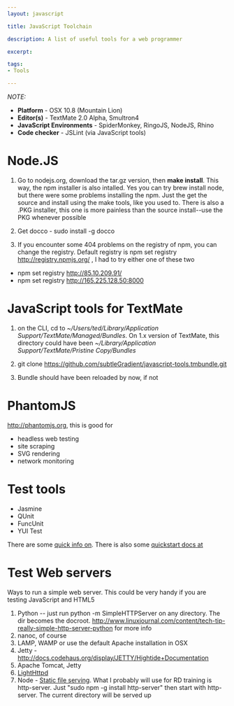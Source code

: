 ```yaml
---
layout: javascript

title: JavaScript Toolchain

description: A list of useful tools for a web programmer

excerpt:

tags:
- Tools 

---
```



*NOTE:*

- **Platform** - OSX 10.8 (Mountain Lion)
- **Editor(s)** - TextMate 2.0 Alpha, Smultron4
- **JavaScript Environments** - SpiderMonkey, RingoJS, NodeJS, Rhino
- **Code checker** - JSLint (via JavaScript tools)

# Node.JS 

1. Go to nodejs.org, download the tar.gz version, then **make install**. This way, the npm installer is also intalled. Yes you can try brew install node, but there were some problems installing the npm. Just the get the source and install using the make tools, like you used to. There is also a .PKG installer, this one is more painless than the source install--use the PKG whenever possible

2. Get docco - sudo install -g docco

3. If you encounter some 404 problems on the registry of npm, you can change the registry. Default registry is npm set registry http://registry.npmjs.org/ , I had to try either one of these two

- npm set registry http://85.10.209.91/
- npm set registry http://165.225.128.50:8000

# JavaScript tools for TextMate 

1. on the CLI, cd to *~/Users/ted/Library/Application Support/TextMate/Managed/Bundles*. On 1.x version of TextMate, this directory could have been *~/Library/Application Support/TextMate/Pristine Copy/Bundles*

2. git clone https://github.com/subtleGradient/javascript-tools.tmbundle.git

3. Bundle should have been reloaded by now, if not


# PhantomJS 

http://phantomjs.org, this is good for

- headless web testing
- site scraping
- SVG rendering
- network monitoring

# Test tools

- Jasmine
- QUnit
- FuncUnit
- YUI Test 

There are some [quick info on](http://code.google.com/p/phantomjs/wiki/TestFrameworkIntegration). There is also some [quickstart docs at](http://code.google.com/p/phantomjs/wiki/QuickStart)



# Test Web servers 

Ways to run a simple web server. This could be very handy if you are testing JavaScript and HTML5 

1. Python -- just run python -m SimpleHTTPServer on any directory. The dir becomes the docroot. http://www.linuxjournal.com/content/tech-tip-really-simple-http-server-python for more info
2. nanoc, of course
3. LAMP, WAMP or use the default Apache installation in OSX
4. Jetty - http://docs.codehaus.org/display/JETTY/Hightide+Documentation
5. Apache Tomcat, Jetty
6. [LightHttpd](http://redmine.lighttpd.net/projects/lighttpd/wiki/TutorialConfiguration)
7. Node - [Static file serving](http://www.sitepoint.com/serving-static-files-with-node-js/). What I probably will use for RD training is http-server. Just "sudo npm -g install http-server" then start with http-server. The current directory will be served up

